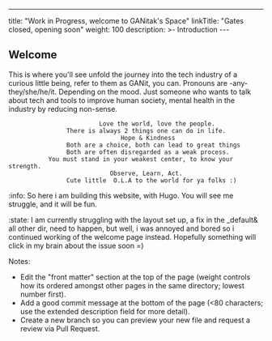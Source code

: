 ---
title: "Work in Progress, welcome to GANitak's Space"
linkTitle: "Gates closed, opening soon"
weight: 100
description: >- Introduction
     ---
## Welcome

This is where you'll see unfold the journey into the tech industry of a curious little being, refer to them as GANit, you can. Pronouns are -any- they/she/he/it. Depending on the mood. Just someone who wants to talk about tech and tools to improve human society, mental health in the industry by reducing non-sense. 

     
                             Love the world, love the people.
                    There is always 2 things one can do in life.
                                   Hope & Kindness
                    Both are a choice, both can lead to great things
                    Both are often disregarded as a weak process. 
               You must stand in your weakest center, to know your strength. 
                                Observe, Learn, Act.
                    Cute little  O.L.A to the world for ya folks :)                            


:info: 
So here i am building this website, with Hugo.
You will see me struggle, and it will be fun.

:state: 
I am currently struggling with the layout set up, a fix in the _default& all other dir, need to happen, but well, i was annoyed and bored so i continued working of the welcome page instead.
Hopefully something will click in my brain about the issue soon =) 

Notes:
* Edit the "front matter" section at the top of the page (weight controls how its ordered amongst other pages in the same directory; lowest number first).
* Add a good commit message at the bottom of the page (<80 characters; use the extended description field for more detail).
* Create a new branch so you can preview your new file and request a review via Pull Request.
